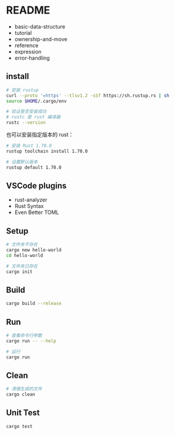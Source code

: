 # README

* basic-data-structure
* tutorial
* ownership-and-move
* reference
* expression
* error-handling

## install

```bash
# 安装 rustup
curl --proto '=https' --tlsv1.2 -sSf https://sh.rustup.rs | sh
source $HOME/.cargo/env

# 验证是否安装成功
# rustc 是 rust 编译器
rustc --version
```

也可以安装指定版本的 rust：

```bash
# 安装 Rust 1.70.0
rustup toolchain install 1.70.0

# 设置默认版本
rustup default 1.70.0
```

## VSCode plugins

* rust-analyzer
* Rust Syntax
* Even Better TOML

## Setup

```bash
# 文件夹不存在
cargo new hello-world
cd hello-world

# 文件夹已存在
cargo init
```

## Build

```bash
cargo build --release
```

## Run

```bash
# 查看命令行参数
cargo run -- --help

# 运行
cargo run
```

## Clean

```bash
# 清理生成的文件
cargo clean
```

## Unit Test

```bash
cargo test
```

